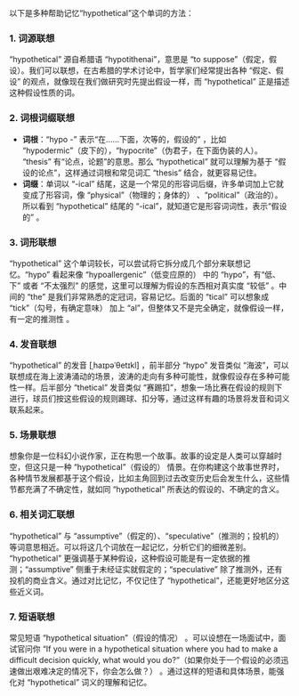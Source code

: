 以下是多种帮助记忆“hypothetical”这个单词的方法：

### 1. 词源联想
 “hypothetical” 源自希腊语 “hypotithenai”，意思是 “to suppose”（假定，假设）。我们可以联想，在古希腊的学术讨论中，哲学家们经常提出各种 “假定、假设” 的观点，就像现在我们做研究时先提出假设一样，而 “hypothetical” 正是描述这种假设性质的词。 

### 2. 词根词缀联想
- **词根**：“hypo -” 表示“在……下面，次等的，假设的” ，比如 “hypodermic”（皮下的），“hypocrite”（伪君子，在下面伪装的人）。 “thesis” 有“论点，论题”的意思。那么 “hypothetical” 就可以理解为基于 “假设的论点”，这样通过词根和常见词汇 “thesis” 结合，就更容易记住。
 - **词缀**：单词以 “-ical” 结尾，这是一个常见的形容词后缀，许多单词加上它就变成了形容词，像 “physical”（物理的；身体的） 、“political”（政治的）。所以看到 “hypothetical” 结尾的 “-ical”，就知道它是形容词词性，表示“假设的” 。

### 3. 词形联想
 “hypothetical” 这个单词较长，可以尝试将它拆分成几个部分来联想记忆。“hypo” 看起来像 “hypoallergenic”（低变应原的） 中的 “hypo”，有“低、下” 或者 “不太强烈” 的感觉，这里可以理解为假设的东西相对真实度 “较低” 。中间的 “the” 是我们非常熟悉的定冠词，容易记忆。后面的 “tical” 可以想象成 “tick”（勾号，有确定意味） 加上 “al”，但整体又不是完全确定，就像假设一样，有一定的推测性 。 

### 4. 发音联想
 “hypothetical” 的发音 [ˌhaɪpəˈθetɪkl] ，前半部分 “hypo” 发音类似 “海波”，可以联想成在海上波涛涌动的场景，波涛的走向有多种可能性，就像假设存在多种可能性一样。后半部分 “thetical” 发音类似 “赛踢扣”，想象一场比赛在假设的规则下进行，球员们按这些假设的规则踢球、扣分等，通过这样有趣的场景将发音和词义联系起来。 

### 5. 场景联想
想象你是一位科幻小说作家，正在构思一个故事。故事的设定是人类可以穿越时空，但这只是一种 “hypothetical”（假设的） 情景。在你构建这个故事世界时，各种情节发展都基于这个假设，比如主角回到过去改变历史后会发生什么，这些情节都充满了不确定性，就如同 “hypothetical” 所表达的假设的、不确定的含义。 

### 6. 相关词汇联想
 “hypothetical” 与 “assumptive”（假定的）、“speculative”（推测的；投机的） 等词意思相近。可以将这几个词放在一起记忆，分析它们的细微差别。 “hypothetical” 更强调基于某种假设，这种假设可能是有一定依据的推测；“assumptive” 侧重于未经证实就假定的；“speculative” 除了推测外，还有投机的商业含义。通过对比记忆，不仅记住了 “hypothetical”，还能更好地区分这些近义词。 

### 7. 短语联想
常见短语 “hypothetical situation”（假设的情况） 。可以设想在一场面试中，面试官问你 “If you were in a hypothetical situation where you had to make a difficult decision quickly, what would you do?”（如果你处于一个假设的必须迅速做出艰难决定的情况下，你会怎么做？） 。通过这样的短语和具体场景，能强化对 “hypothetical” 词义的理解和记忆。 